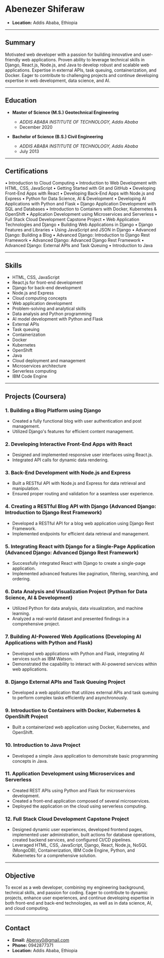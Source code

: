 # Abenezer Shiferaw

- **Location:** Addis Ababa, Ethiopia

---

## Summary

Motivated web developer with a passion for building innovative and user-friendly web applications. Proven ability to leverage technical skills in Django, React.js, Node.js, and Java to develop robust and scalable web applications. Expertise in external APIs, task queuing, containerization, and Docker. Eager to contribute to challenging projects and continue developing expertise in web development, data science, and AI.

---

## Education

- **Master of Science (M.S.) Geotechnical Engineering**
  - *ADDIS ABABA INSTITUTE OF TECHNOLOGY, Addis Ababa*
  - December 2020

- **Bachelor of Science (B.S.) Civil Engineering**
  - *ADDIS ABABA INSTITUTE OF TECHNOLOGY, Addis Ababa*
  - July 2013

---

## Certifications

•	Introduction to Cloud Computing
•	Introduction to Web Development with HTML, CSS, JavaScript
•	Getting Started with Git and GitHub
•	Developing Front-End Apps with React
•	Developing Back-End Apps with Node.js and Express
•	Python for Data Science, AI & Development
•	Developing AI Applications with Python and Flask
•	Django Application Development with SQL and Databases
•	Introduction to Containers with Docker, Kubernetes & OpenShift
•	Application Development using Microservices and Serverless 
•	Full Stack Cloud Development Capstone Project
•	Web Application Technologies and Django
•	Building Web Applications in Django
•	Django Features and Libraries
•	Using JavaScript and JSON in Django
•	Advanced Django: Building a Blog
•	Advanced Django: Introduction to Django Rest Framework
•	Advanced Django: Advanced Django Rest Framework
•	Advanced Django: External APIs and Task Queuing
•	Introduction to Java


---

## Skills

- HTML, CSS, JavaScript
- React.js for front-end development
- Django for back-end development
- Node.js and Express
- Cloud computing concepts
- Web application development
- Problem-solving and analytical skills
- Data analysis and Python programming
- AI model development with Python and Flask
- External APIs
- Task queuing
- Containerization
- Docker
- Kubernetes
- OpenShift
- Java
- Cloud deployment and management
- Microservices architecture
- Serverless computing
- IBM Code Engine


---

## Projects (Coursera)

### 1. Building a Blog Platform using Django
- Created a fully functional blog with user authentication and post management.
- Utilized Django's features for efficient content management.

### 2. Developing Interactive Front-End Apps with React
- Designed and implemented responsive user interfaces using React.js.
- Integrated API calls for dynamic data rendering.

### 3. Back-End Development with Node.js and Express
- Built a RESTful API with Node.js and Express for data retrieval and manipulation.
- Ensured proper routing and validation for a seamless user experience.

### 4. Creating a RESTful Blog API with Django (Advanced Django: Introduction to Django Rest Framework)
- Developed a RESTful API for a blog web application using Django Rest Framework.
- Implemented endpoints for efficient data retrieval and management.

### 5. Integrating React with Django for a Single-Page Application (Advanced Django: Advanced Django Rest Framework)
- Successfully integrated React with Django to create a single-page application.
- Implemented advanced features like pagination, filtering, searching, and ordering.

### 6. Data Analysis and Visualization Project (Python for Data Science, AI & Development)
- Utilized Python for data analysis, data visualization, and machine learning.
- Analyzed a real-world dataset and presented findings in a comprehensive project.

### 7. Building AI-Powered Web Applications (Developing AI Applications with Python and Flask)
- Developed web applications with Python and Flask, integrating AI services such as IBM Watson.
- Demonstrated the capability to interact with AI-powered services within web applications.

### 8. Django External APIs and Task Queuing Project
- Developed a web application that utilizes external APIs and task queuing to perform complex tasks efficiently and asynchronously.

### 9. Introduction to Containers with Docker, Kubernetes & OpenShift Project
- Built a containerized web application using Docker, Kubernetes, and OpenShift.

### 10. Introduction to Java Project
- Developed a simple Java application to demonstrate basic programming concepts in Java.

### 11.  Application Development using Microservices and Serverless
- Created REST APIs using Python and Flask for microservices development.
- Created a front-end application composed of several microservices.
- Deployed the application on the cloud using serverless computing.
### 12. Full Stack Cloud Development Capstone Project
- Designed dynamic user experiences, developed frontend pages, implemented user administration, built actions for database operations, created backend services, and configured CI/CD pipelines.
- Leveraged HTML, CSS, JavaScript, Django, React, Node.js, NoSQL (MongoDB), Containerization, IBM Code Engine, Python, and Kubernetes for a comprehensive solution.


---

## Objective

To excel as a web developer, combining my engineering background, technical skills, and passion for coding. Eager to contribute to dynamic projects, enhance user experiences, and continue developing expertise in both front-end and back-end technologies, as well as in data science, AI, and cloud computing.

---

## Contact

- **Email:** Abenxy0@gmail.com
- **Phone:** 0942877371
- **Location:** Addis Ababa, Ethiopia
